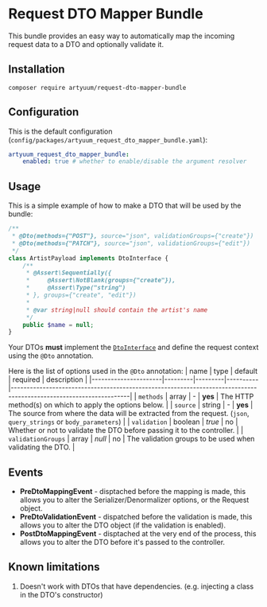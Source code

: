 # Request DTO Mapper Bundle
This bundle provides an easy way to automatically map the incoming request data to a DTO and optionally validate it.

## Installation
```
composer require artyuum/request-dto-mapper-bundle 
```

## Configuration
This is the default configuration (`config/packages/artyuum_request_dto_mapper_bundle.yaml`):
```yml
artyuum_request_dto_mapper_bundle:
    enabled: true # whether to enable/disable the argument resolver
```

## Usage
This is a simple example of how to make a DTO that will be used by the bundle:
```php
/**
 * @Dto(methods={"POST"}, source="json", validationGroups={"create"})
 * @Dto(methods={"PATCH"}, source="json", validationGroups={"edit"})
 */
class ArtistPayload implements DtoInterface {
    /**
     * @Assert\Sequentially({
     *     @Assert\NotBlank(groups={"create"}),
     *     @Assert\Type("string")
     * }, groups={"create", "edit"})
     *
     * @var string|null should contain the artist's name
     */
    public $name = null;
}
```

Your DTOs **must** implement the [`DtoInterface`](/src/Mapper/DtoInterface.php) and define the request context using the `@Dto` annotation.

Here is the list of options used in the `@Dto` annotation:
| name                 | type    | default | required | description                                                                                                       |
|----------------------|---------|---------|----------|-------------------------------------------------------------------------------------------------------------------|
| `methods`            | array   | -       | **yes**  | The HTTP method(s) on which to apply the options below.                                                           |
| `source`             | string  | -       | **yes**  | The source from where the data will be extracted from the request. (`json`, `query_strings` or `body_parameters`) |
| `validation`         | boolean | *true*  | no       | Whether or not to validate the DTO before passing it to the controller.                                           |
| `validationGroups`   | array   | *null*  | no       | The validation groups to be used when validating the DTO.                                                         |

## Events
- **PreDtoMappingEvent** - disptached before the mapping is made, this allows you to alter the Serializer/Denormalizer options, or the Request object.
- **PreDtoValidationEvent** - dispatched before the validation is made, this allows you to alter the DTO object (if the validation is enabled).
- **PostDtoMappingEvent** - disptached at the very end of the process, this allows you to alter the DTO before it's passed to the controller.

## Known limitations
1. Doesn't work with DTOs that have dependencies. (e.g. injecting a class in the DTO's constructor) 
